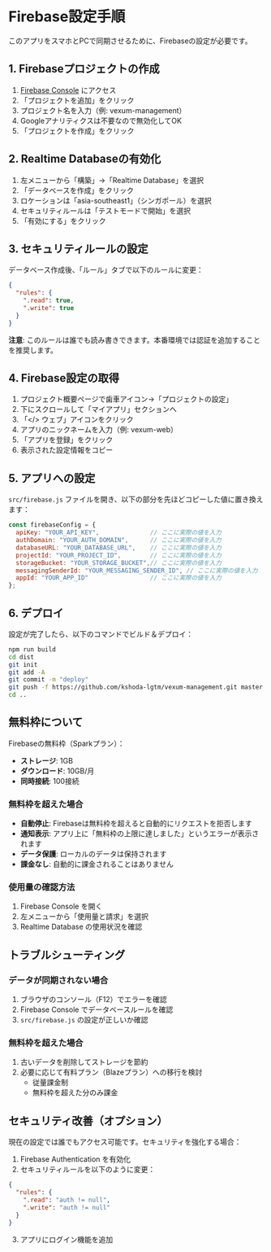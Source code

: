 # Firebase設定手順

このアプリをスマホとPCで同期させるために、Firebaseの設定が必要です。

## 1. Firebaseプロジェクトの作成

1. [Firebase Console](https://console.firebase.google.com/) にアクセス
2. 「プロジェクトを追加」をクリック
3. プロジェクト名を入力（例: vexum-management）
4. Googleアナリティクスは不要なので無効化してOK
5. 「プロジェクトを作成」をクリック

## 2. Realtime Databaseの有効化

1. 左メニューから「構築」→「Realtime Database」を選択
2. 「データベースを作成」をクリック
3. ロケーションは「asia-southeast1」（シンガポール）を選択
4. セキュリティルールは「テストモードで開始」を選択
5. 「有効にする」をクリック

## 3. セキュリティルールの設定

データベース作成後、「ルール」タブで以下のルールに変更：

```json
{
  "rules": {
    ".read": true,
    ".write": true
  }
}
```

**注意**: このルールは誰でも読み書きできます。本番環境では認証を追加することを推奨します。

## 4. Firebase設定の取得

1. プロジェクト概要ページで歯車アイコン→「プロジェクトの設定」
2. 下にスクロールして「マイアプリ」セクションへ
3. 「</> ウェブ」アイコンをクリック
4. アプリのニックネームを入力（例: vexum-web）
5. 「アプリを登録」をクリック
6. 表示された設定情報をコピー

## 5. アプリへの設定

`src/firebase.js` ファイルを開き、以下の部分を先ほどコピーした値に置き換えます：

```javascript
const firebaseConfig = {
  apiKey: "YOUR_API_KEY",              // ここに実際の値を入力
  authDomain: "YOUR_AUTH_DOMAIN",      // ここに実際の値を入力
  databaseURL: "YOUR_DATABASE_URL",    // ここに実際の値を入力
  projectId: "YOUR_PROJECT_ID",        // ここに実際の値を入力
  storageBucket: "YOUR_STORAGE_BUCKET",// ここに実際の値を入力
  messagingSenderId: "YOUR_MESSAGING_SENDER_ID", // ここに実際の値を入力
  appId: "YOUR_APP_ID"                 // ここに実際の値を入力
};
```

## 6. デプロイ

設定が完了したら、以下のコマンドでビルド＆デプロイ：

```bash
npm run build
cd dist
git init
git add -A
git commit -m "deploy"
git push -f https://github.com/kshoda-lgtm/vexum-management.git master:gh-pages
cd ..
```

## 無料枠について

Firebaseの無料枠（Sparkプラン）：
- **ストレージ**: 1GB
- **ダウンロード**: 10GB/月
- **同時接続**: 100接続

### 無料枠を超えた場合

- **自動停止**: Firebaseは無料枠を超えると自動的にリクエストを拒否します
- **通知表示**: アプリ上に「無料枠の上限に達しました」というエラーが表示されます
- **データ保護**: ローカルのデータは保持されます
- **課金なし**: 自動的に課金されることはありません

### 使用量の確認方法

1. Firebase Console を開く
2. 左メニューから「使用量と請求」を選択
3. Realtime Database の使用状況を確認

## トラブルシューティング

### データが同期されない場合

1. ブラウザのコンソール（F12）でエラーを確認
2. Firebase Console でデータベースルールを確認
3. `src/firebase.js` の設定が正しいか確認

### 無料枠を超えた場合

1. 古いデータを削除してストレージを節約
2. 必要に応じて有料プラン（Blazeプラン）への移行を検討
   - 従量課金制
   - 無料枠を超えた分のみ課金

## セキュリティ改善（オプション）

現在の設定では誰でもアクセス可能です。セキュリティを強化する場合：

1. Firebase Authentication を有効化
2. セキュリティルールを以下のように変更：

```json
{
  "rules": {
    ".read": "auth != null",
    ".write": "auth != null"
  }
}
```

3. アプリにログイン機能を追加
